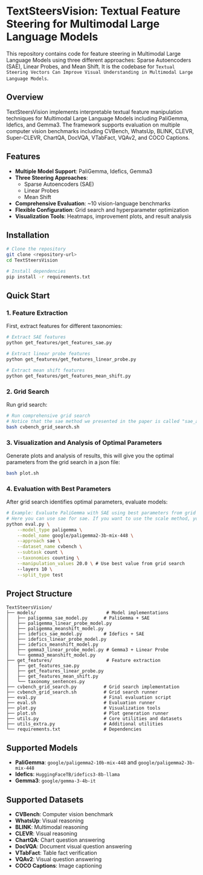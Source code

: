 # TextSteersVision: Textual Feature Steering for Multimodal Large Language Models

This repository contains code for feature steering in Multimodal Large Language Models using three different approaches: Sparse Autoencoders (SAE), Linear Probes, and Mean Shift. It is the codebase for `Textual Steering Vectors Can Improve Visual Understanding in Multimodal Large Language Models`.

## Overview

TextSteersVision implements interpretable textual feature manipulation techniques for Multimodal Large Language Models including PaliGemma, Idefics, and Gemma3. The framework supports evaluation on multiple computer vision benchmarks including CVBench, WhatsUp, BLINK, CLEVR, Super-CLEVR, ChartQA, DocVQA, VTabFact, VQAv2, and COCO Captions.

## Features

- **Multiple Model Support**: PaliGemma, Idefics, Gemma3
- **Three Steering Approaches**: 
  - Sparse Autoencoders (SAE)
  - Linear Probes
  - Mean Shift
- **Comprehensive Evaluation**: ~10 vision-language benchmarks
- **Flexible Configuration**: Grid search and hyperparameter optimization
- **Visualization Tools**: Heatmaps, improvement plots, and result analysis

## Installation

```bash
# Clone the repository
git clone <repository-url>
cd TextSteersVision

# Install dependencies
pip install -r requirements.txt
```

## Quick Start

### 1. Feature Extraction

First, extract features for different taxonomies:

```bash
# Extract SAE features
python get_features/get_features_sae.py

# Extract linear probe features  
python get_features/get_features_linear_probe.py

# Extract mean shift features
python get_features/get_features_mean_shift.py
```

### 2. Grid Search

Run grid search:

```bash
# Run comprehensive grid search
# Notice that the sae method we presented in the paper is called "sae_add" here. The "sae" method is for factoring the activation value of features, which doesn't work effectively.
bash cvbench_grid_search.sh
```

### 3. Visualization and Analysis of Optimal Parameters

Generate plots and analysis of results, this will give you the optimal parameters from the grid search in a json file:

```bash
bash plot.sh
```


### 4. Evaluation with Best Parameters

After grid search identifies optimal parameters, evaluate models:

```bash
# Example: Evaluate PaliGemma with SAE using best parameters from grid search
# Here you can use sae for sae. If you want to use the scale method, you can add --intervention_type sacle
python eval.py \
    --model_type paligemma \
    --model_name google/paligemma2-3b-mix-448 \
    --approach sae \
    --dataset_name cvbench \
    --subtask count \
    --taxonomies counting \
    --manipulation_values 20.0 \ # Use best value from grid search
    --layers 10 \
    --split_type test
```


## Project Structure

```
TextSteersVision/
├── models/                          # Model implementations
│   ├── paligemma_sae_model.py      # PaliGemma + SAE
│   ├── paligemma_linear_probe_model.py
│   ├── paligemma_meanshift_model.py
│   ├── idefics_sae_model.py        # Idefics + SAE
│   ├── idefics_linear_probe_model.py
│   ├── idefics_meanshift_model.py
│   ├── gemma3_linear_probe_model.py # Gemma3 + Linear Probe
│   └── gemma3_meanshift_model.py
├── get_features/                    # Feature extraction
│   ├── get_features_sae.py
│   ├── get_features_linear_probe.py
│   ├── get_features_mean_shift.py
│   └── taxonomy_sentences.py
├── cvbench_grid_search.py          # Grid search implementation
├── cvbench_grid_search.sh          # Grid search runner
├── eval.py                         # Final evaluation script
├── eval.sh                         # Evaluation runner
├── plot.py                         # Visualization tools
├── plot.sh                         # Plot generation runner
├── utils.py                        # Core utilities and datasets
├── utils_extra.py                  # Additional utilities
└── requirements.txt                # Dependencies
```

## Supported Models

- **PaliGemma**: `google/paligemma2-10b-mix-448` and `google/paligemma2-3b-mix-448`
- **Idefics**: `HuggingFaceTB/idefics3-8b-llama`  
- **Gemma3**: `google/gemma-3-4b-it`

## Supported Datasets

- **CVBench**: Computer vision benchmark
- **WhatsUp**: Visual reasoning
- **BLINK**: Multimodal reasoning
- **CLEVR**: Visual reasoning
- **ChartQA**: Chart question answering
- **DocVQA**: Document visual question answering
- **VTabFact**: Table fact verification
- **VQAv2**: Visual question answering
- **COCO Captions**: Image captioning

